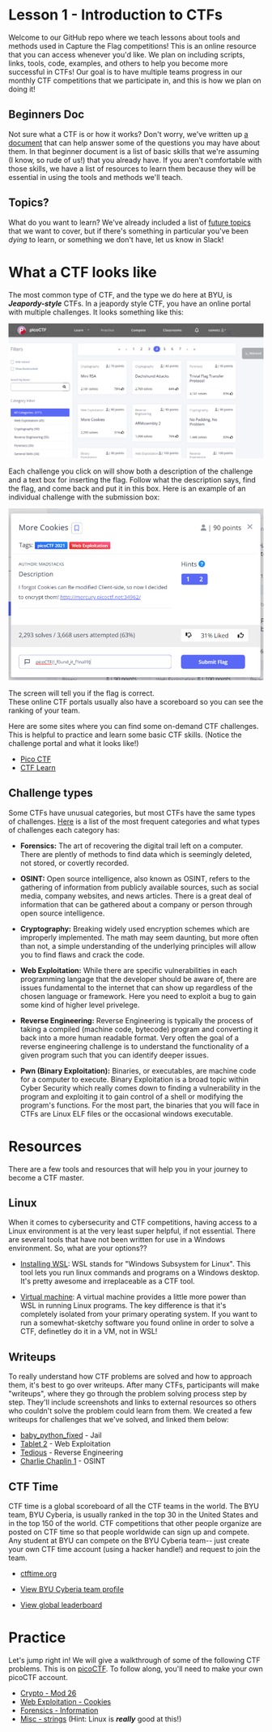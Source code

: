 # Lesson 1 - Introduction to CTFs
Welcome to our GitHub repo where we teach lessons about tools and methods used in Capture the Flag competitions! This is an online resource that you can access whenever you'd like. We plan on including scripts, links, tools, code, examples, and others to help you become more successful in CTFs! Our goal is to have multiple teams progress in our monthly CTF competitions that we participate in, and this is how we plan on doing it!

## Beginners Doc
Not sure what a CTF is or how it works? Don't worry, we've written up [a document](https://github.com/JustinApplegate/ctf-training/blob/main/Beginners.md) that can help answer some of the questions you may have about them. In that beginner document is a list of basic skills that we're assuming (I know, so rude of us!) that you already have. If you aren't comfortable with those skills, we have a list of resources to learn them because they will be essential in using the tools and methods we'll teach. 

## Topics?
What do you want to learn? We've already included a list of [future topics](https://github.com/JustinApplegate/ctf-training/blob/main/Future_Topics.md) that we want to cover, but if there's something in particular you've been *dying* to learn, or something we don't have, let us know in Slack!

# What a CTF looks like
The most common type of CTF, and the type we do here at BYU, is ___Jeapordy-style___ CTFs. In a jeapordy style CTF, you have an online portal with multiple challenges. It looks something like this: 
  
    
![Image of the CTF portal](Portal_View_CTF.jpg)

Each challenge you click on will show both a description of the challenge and a text box for inserting the flag. Follow what the description says, find the flag, and come back and put it in this box. Here is an example of an individual challenge with the submission box:

![Image of an individual challenge on a CTF portal](Individual_Challenge_CTF.jpg)

The screen will tell you if the flag is correct.   
These online CTF portals usually also have a scoreboard so you can see the ranking of your team.

Here are some sites where you can find some on-demand CTF challenges. This is helpful to practice and learn some basic CTF skills. (Notice the challenge portal and what it looks like!)
- [Pico CTF](https://play.picoctf.org/)
- [CTF Learn](https://ctflearn.com/)


## Challenge types
Some CTFs have unusual categories, but most CTFs have the same types of challenges. [Here](https://ctf101.org/) is a list of the most frequent categories and what types of challenges each category has:

- **Forensics:** The art of recovering the digital trail left on a computer. There are plently of methods to find data which is seemingly deleted, not stored, or covertly recorded.  

- **OSINT:** Open source intelligence, also known as OSINT, refers to the gathering of information from publicly available sources, such as social media, company websites, and news articles. There is a great deal of information that can be gathered about a company or person through open source intelligence.

- **Cryptography:** Breaking widely used encryption schemes which are improperly implemented. The math may seem daunting, but more often than not, a simple understanding of the underlying principles will allow you to find flaws and crack the code.

- **Web Exploitation:** While there are specific vulnerabilities in each programming langage that the developer should be aware of, there are issues fundamental to the internet that can show up regardless of the chosen language or framework. Here you need to exploit a bug to gain some kind of higher level privelege.

- **Reverse Engineering:** Reverse Engineering is typically the process of taking a compiled (machine code, bytecode) program and converting it back into a more human readable format. Very often the goal of a reverse engineering challenge is to understand the functionality of a given program such that you can identify deeper issues.

- **Pwn (Binary Exploitation):** Binaries, or executables, are machine code for a computer to execute. Binary Exploitation is a broad topic within Cyber Security which really comes down to finding a vulnerability in the program and exploiting it to gain control of a shell or modifying the program's functions. For the most part, the binaries that you will face in CTFs are Linux ELF files or the occasional windows executable.


# Resources
There are a few tools and resources that will help you in your journey to become a CTF master.

## Linux
When it comes to cybersecurity and CTF competitions, having access to a Linux environment is at the very least super helpful, if not essential. There are several tools that have not been written for use in a Windows environment. So, what are your options??

* [Installing WSL](https://docs.microsoft.com/en-us/windows/wsl/install-win10): WSL stands for "Windows Subsystem for Linux". This tool lets you run linux commands and programs on a Windows desktop. It's pretty awesome and irreplaceable as a CTF tool.

* [Virtual machine](https://itsfoss.com/install-linux-in-virtualbox/): A virtual machine provides a little more power than WSL in running Linux programs. The key difference is that it's completely isolated from your primary operating system. If you want to run a somewhat-sketchy software you found online in order to solve a CTF, definetley do it in a VM, not in WSL!

## Writeups
To really understand how CTF problems are solved and how to approach them, it's best to go over writeups. After many CTFs, participants will make "writeups", where they go through the problem solving process step by step. They'll include screenshots and links to external resources so others who couldn't solve the problem could learn from them. We created a few writeups for challenges that we've solved, and linked them below:

* [baby_python_fixed](https://ctftime.org/writeup/29653) - Jail
* [Tablet 2](https://ctftime.org/writeup/29647) - Web Exploitation
* [Tedious](https://ctftime.org/writeup/29621) - Reverse Engineering
* [Charlie Chaplin 1](https://ctftime.org/writeup/29646) - OSINT

## CTF Time
CTF time is a global scoreboard of all the CTF teams in the world. The BYU team, BYU Cyberia, is usually ranked in the top 30 in the United States and in the top 150 of the world. CTF competitions that other people organize are posted on CTF time so that people worldwide can sign up and compete. Any student at BYU can compete on the BYU Cyberia team-- just create your own CTF time account (using a hacker handle!) and request to join the team.

* [ctftime.org](https://ctftime.org/)

* [View BYU Cyberia team profile](https://ctftime.org/team/155711)

* [View global leaderboard](https://ctftime.org/stats/)

# Practice
Let's jump right in! We will give a walkthrough of some of the following CTF problems. This is on [picoCTF](https://play.picoctf.org/). To follow along, you'll need to make your own picoCTF account. 

- [Crypto - Mod 26](https://play.picoctf.org/practice/challenge/144?category=2&page=1&search=)
- [Web Exploitation - Cookies](https://play.picoctf.org/practice/challenge/173?category=1&page=1&search=)
- [Forensics - Information](https://play.picoctf.org/practice/challenge/186?category=4&page=1&search=)
- [Misc - strings](https://play.picoctf.org/practice/challenge/37?category=5&page=1&search=) (Hint: Linux is ___really___ good at this!)